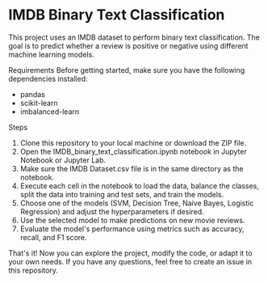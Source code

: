 # IMDB Binary Text Classification

This project uses an IMDB dataset to perform binary text classification. The goal is to predict whether a review is positive or negative using different machine learning models.

Requirements
Before getting started, make sure you have the following dependencies installed:

* pandas
* scikit-learn
* imbalanced-learn

Steps
1. Clone this repository to your local machine or download the ZIP file.
2. Open the IMDB_binary_text_classification.ipynb notebook in Jupyter Notebook or Jupyter Lab.
3. Make sure the IMDB Dataset.csv file is in the same directory as the notebook.
4. Execute each cell in the notebook to load the data, balance the classes, split the data into training and test sets, and train the models.
5. Choose one of the models (SVM, Decision Tree, Naive Bayes, Logistic Regression) and adjust the hyperparameters if desired.
6. Use the selected model to make predictions on new movie reviews.
7. Evaluate the model's performance using metrics such as accuracy, recall, and F1 score.

That's it! Now you can explore the project, modify the code, or adapt it to your own needs. If you have any questions, feel free to create an issue in this repository.
